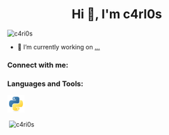 <h1 align="center">Hi 👋, I'm c4rl0s</h1>
<p align="left"> <img src="https://komarev.com/ghpvc/?username=c4ri0s&label=Profile%20views&color=0e75b6&style=flat" alt="c4ri0s" /> </p>

- 🔭 I’m currently working on [...](c4rl0s_._)

<h3 align="left">Connect with me:</h3>
<p align="left">
</p>

<h3 align="left">Languages and Tools:</h3>
<p align="left"> <a href="https://www.python.org" target="_blank" rel="noreferrer"> <img src="https://raw.githubusercontent.com/devicons/devicon/master/icons/python/python-original.svg" alt="python" width="40" height="40"/> </a> </p>

<p>&nbsp;<img align="center" src="https://github-readme-stats.vercel.app/api?username=c4ri0s&show_icons=true&locale=en" alt="c4ri0s" /></p
